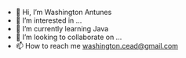 - 👋 Hi, I’m Washington Antunes
- 👀 I’m interested in ...
- 🌱 I’m currently learning Java
- 💞️ I’m looking to collaborate on ...
- 📫 How to reach me washington.cead@gmail.com

<!---
washingtonantunes/washingtonantunes is a ✨ special ✨ repository because its `README.md` (this file) appears on your GitHub profile.
You can click the Preview link to take a look at your changes.
--->
